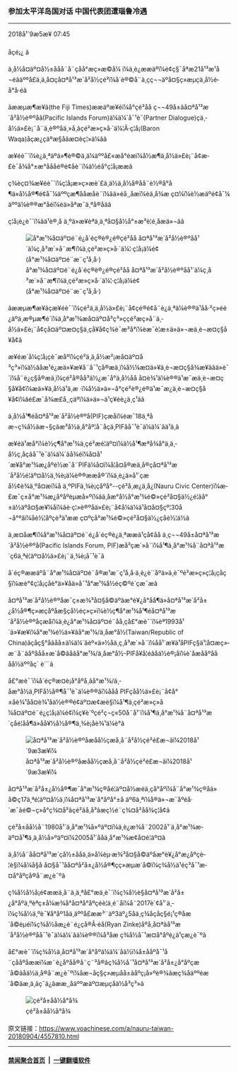 ### 参加太平洋岛国对话 中国代表团遭瑙鲁冷遇
------------------------

<div class="published">
 <span class="date" title="ä¸­å½æ¶é´">
  <time datetime="2018-09-05T07:45:09+08:00">
   2018å¹´9æ5æ¥ 07:45
  </time>
 </span>
</div>
<br/>
<div class="wsw">
 <span class="dateline">
  åçé¡¿ â
 </span>
 <p>
  ä¸­å½å¤äº¤å½±ååå¨å¨çåå°æç»­æ©å¼ ï¼ä¸è¿ææäºï¼é¢ç§¯åªæ21å¹³æ¹å¬éãäººå£ä¸ä¸å¤çå¤ªå¹³æ´å²å½çé²ï¼å´è®©å¨ä¸çç¬¬äºå¤§ç»æµçä¸­å½é­å°å·éã
 </p>
 <p>
  ãææµæ¶æ¥ã(the Fiji Times)ææäºæ¥éï¼å°çé²åå ç¬¬49å±âå¤ªå¹³æ´å²å½è®ºåâ(Pacific Islands Forum)ä¼ä¼´å¯¹è¯(Partner Dialogue)çä¸­å½ä»£è¡¨å¨ä¸è®ºåä¸»å¸­ãçé²æ»ç»å·´ä¼¦Â·ç¦å¡(Baron Waqa)åçæ¿çäºæ§åâæ¤èç¦»ä¼âã
 </p>
 <p>
  æ¥éè¯´ï¼è¿ä¸ªäºä»¶è®©ä¸ä¼äººå£«æå°éæï¼å½æ¶ä¸­å½ä»£è¡¨å¢æ­£è¯å¾å°±æ°åååé®é¢åè¨ï¼ä½é­å°ç¦å¡ææ­ã
 </p>
 <p>
  ç¾èç¤¾æ¥éè¯´ï¼ç¦å¡æ»ç»æè´£ä¸ä½ä¸­å½å®åå¨è½®å°å¶ä»å½å®¶é¢å¯¼äººçæ¶ååæåè¨ï¼âä»éå¸¸åæï¼èä¸å¾æ ç¤¼ï¼è½æäºé¢å¯¼äººä¼è®®æ°åéï¼èä»åªæ¯ä¸ªå®åãâ
 </p>
 <p>
  ç¦å¡è¿è¯´ï¼âä¹è®¸å ä¸ºä»æ¥èªä¸ä¸ªå¤§å½å°±æ³è¦é¸åæä»¬ãâ
 </p>
 <div class="wsw__embed">
  <figure class="media-image js-media-expand">
   <div class="img-wrap">
    <div class="thumb">
     <img alt="å°æ¹¾å¤äº¤é¨é¿å´éç®è®¿é®çé²åå å¤ªå¹³æ´å²å½è®ºåå¹´ä¼ç¸å³æ´»å¨æ¶ï¼ä¸çé²æ»ç»å·´ä¼¦·ç¦å¡ä¼é¢(å°æ¹¾å¤äº¤é¨æ¨ç¹å¸å·)" src="https://gdb.voanews.com/8386C427-1E13-4FFF-9681-CA1CAF527892_w250_r0_s.jpg"/>
    </div>
    <span class="ico ico-fullscreen ico--media-expand ico--rounded">
    </span>
   </div>
   <figcaption>
    <span class="caption">
     å°æ¹¾å¤äº¤é¨é¿å´éç®è®¿é®çé²åå å¤ªå¹³æ´å²å½è®ºåå¹´ä¼ç¸å³æ´»å¨æ¶ï¼ä¸çé²æ»ç»å·´ä¼¦·ç¦å¡ä¼é¢(å°æ¹¾å¤äº¤é¨æ¨ç¹å¸å·)
    </span>
   </figcaption>
  </figure>
 </div>
 <p>
  ãææµæ¶æ¥ãçæ¥éè¯´ï¼çé²ä¸ä¸­å½ä»£è¡¨å¢çé®é¢å¨è¿ä¸ªä¼è®®ä¹åå·²ç»éé¿äºä¸æ®µæ¶é´ï¼ä¸å°æ¹¾æå¤äº¤å³ç³»ççé²æç»å¨ä¸­å½ä»£è¡¨å¢çå¤äº¤æ¤ç§ä¸çå¥å¢ç­¾è¯æ³å°ï¼èæ¯è¦æ±ä»ä»¬æä¸è¬æ¤ç§å¥å¢ã
 </p>
 <p>
  æ¥éæ´å¼ç¦å¡çè¯æåºï¼çé²ä¸ä¸­å½æ²¡æå¤äº¤å³ç³»ï¼ä½âåæ¹é¿æä»¥æ¥å¨å¯¹ç­å®æä¸ï¼å½¼æ­¤ä»¥ä¸è¬æ¤ç§å¾æ¥ãâä»è¯´ï¼å¨è¿ç§å®æä¸ï¼çé²å®åå³ä½¿æ¯å°ä¸­å½åå å¤è¾¹ä¼è®®ä¹æ¯æä¸è¬æ¤ç§å¥å¢ï¼æä»¥ä¸­å½ä¹ä¸æ ·ï¼å½ä»ä»¬å°çé²è®¿é®ä¹æ¯æ¿ä¸è¬æ¤ç§å¥å¢ï¼âé£æ¯å¾æ­£å¸¸çäºï¼ä»ä»¬ä¹ç¥éè¿ä¸ç¹ãâ
 </p>
 <p>
  ä¸­å½å¹¶éå¤ªå¹³æ´å²å½è®ºå(PIF)çæåï¼èæ¯18ä¸ªåæ¬ç¾å½ãæ¬§çãæ³å½ä¸å°åº¦å¨åçä¸PIFâå¯¹è¯ä¼ä¼´âä¹ä¸ã
 </p>
 <p>
  æ¥éä¹æå°ï¼è½ç¶å°æ¹¾ä¸çé²æé¦äº¤ï¼ä½å¹¶æªå¾å°ä¸ä¸­å½ç¸åçâå¯¹è¯ä¼ä¼´âå¾éï¼å¤å¹´æ¥å°æ¹¾æ¿åºé½æ¯å¨PIFä¼å¤ï¼å¦å¤å®æä¸å®çå¤ªå¹³æ´å²å½é¦äº¤å½ä¸¾è¡ä¼è®®ææå®´ï¼ä¸è¿ä»å¹´çæå½¢è¾ä¸ºå¤æï¼å ä¸ºPIFä¸¾è¡çåºå°--çé²å¸æ¿ä¸­å¿(Nauru Civic Center)ï¼æ­£æ¯ç±å°æ¹¾æ¿åºåºèµæå»ºï¼âä¸­åæ°å½å°æ¹¾é©»çé²å¤§ä½¿é¦âå°±ä½äºå¤§æ¥¼åï¼âè·ç¦»è®ºåä»£è¡¨å¢å¼ä¼ä¹å¤å¤§çº¦30å¬å°ºâï¼åè½¦åºçè³ä¹ææ ç¤ºçå°æ¹¾é©»çé²å¤§ä½¿çåè½¦ä½ã
 </p>
 <p>
  ä¸æ­¤åæ¶ï¼å°æ¹¾å¤äº¤é¨é¿å´éç®è¿ä¸ªææä¹çå¢åå ä¸ç¬¬49å±å¤ªå¹³æ´å²å½è®ºå(Pacific Islands Forum, PIF)æå³çæ´»å¨ï¼å¹¶ä¸å°æ¹¾å¨å¤ªå¹³æ´ç6ä¸ªé¦äº¤å½ä»£è¡¨ä¸¾è¡å¯¹è¯ã
 </p>
 <p>
  å´éç®ææäºå¨å°æ¹¾å¤äº¤é¨å®æ¹æ¨ç¹å¸å·ä¸è¿è´´åºä»ä¸è¯ºé²æ»ç»ç¦å¡çåç§ï¼æè°¢ç¦å¡çåè°ä»¥åä»å¯¹å°æ¹¾å½éç©ºé´çæ¯æã
 </p>
 <p>
  å¤ªå¹³æ´å²å½è®ºåæ¯ç±æ¾³å¤§å©äºãæ°è¥¿å°åå¶ä»å¤ªå¹³æ´å²å±¿å½å®¶ç»æçåºåæ§çå½éç»ç»ï¼è½ç¶å°æ¹¾å¹¶éå¤ªå¹³æ´å²å½è®ºåçæåï¼ä¸è¿å°æ¹¾å¤äº¤é¨åå¸çå£°æè¯´ï¼èª1993å¹´ä»¥æ¥ï¼å°æ¹¾é½ä»¥âå°æ¹¾/ä¸­åæ°å½(Taiwan/Republic of China)âçåç§°åâåå±ä¼ä¼´âèº«ä»½åä¸ç¸å³æ´»å¨ï¼åå¹´æ¥ä¹åPIFç§ä¹¦å¤æç»­æ¨å¨âåºååå±æ´å©âåâå°æ¹¾/ä¸­åæ°å½-PIFå¥å­¦éâåä½è®¡åï¼è´åæååºåååå½äººåç´ è´¨ã
 </p>
 <p>
  å£°æè¯´ï¼å´éç®æ­¤è¡å°åºå¸­âå°æ¹¾/ä¸­åæ°å½ä¸PIFå½å®¶å¯¹è¯ä¼è®®âï¼ååå PIFçåå½ä»£è¡¨å¢å°±åè¾¹åå¤è¾¹åä½è®®é¢äº¤æ¢æè§ï¼å¹¶ä¸çé²æ»ç»å¼å¤äº¤é¨é¿ç¦å¡ä¼é¢ï¼ç¥è´ºçé²ç¬ç«50å¨å¹´ï¼å¹¶ä¸å°æ¹¾å¨å¤ªå¹³æ´çåé¦åå¶ä»åå¥½å½å®¶ä¸¾è¡åè¾¹ä¼è°ã
 </p>
 <div class="wsw__embed">
  <figure class="media-image js-media-expand">
   <div class="img-wrap">
    <div class="thumb">
     <img alt="å¤ªå¹³æ´å²å½è®ºåæåå½çæå¸å¨å²å½çé²é£æ¬ãï¼2018å¹´9æ3æ¥ï¼" src="https://gdb.voanews.com/2E187CB8-E739-4217-BE0D-222E0041A335_w250_r0_s.jpg"/>
    </div>
    <span class="ico ico-fullscreen ico--media-expand ico--rounded">
    </span>
   </div>
   <figcaption>
    <span class="caption">
     å¤ªå¹³æ´å²å½è®ºåæåå½çæå¸å¨å²å½çé²é£æ¬ãï¼2018å¹´9æ3æ¥ï¼
    </span>
   </figcaption>
  </figure>
 </div>
 <p>
  å¤ªå¹³æ´å²å±¿å½å®¶æ¯å°æ¹¾ç®åé¦äº¤å½æéä¸­çå°åºï¼å¨å°æ¹¾ç®åä»å©ç17ä¸ªé¦äº¤å½ä¸­ï¼å¤ªå¹³æ´å°åºå°±å äº6ä¸ªï¼å®ä»¬æ¯åºéå·´æ¯ãé©¬ç»å°ç¾¤å²ãçé²ãå¸å³ãæç½é¨ç¾¤å²åå¾ç¦å¢ã
 </p>
 <p>
  çé²å±åå½å¨1980å¹´ä¸å°æ¹¾å»ºäº¤ï¼ä¸è¿æ¾å¨2002å¹´ä¸å°æ¹¾æ­äº¤å¹¶ä¸ä¸­å½å»ºäº¤ï¼2005å¹´ååä¸å°æ¹¾æ¢å¤é¦äº¤ã
 </p>
 <p>
  ä¸­å½å¨åå¤ªå¹³æ´çå½±ååä¸ä»å¼èµ·æ¾³å¤§å©äºåæ°è¥¿å°æ¿åºçè­¦è§ï¼å¼å§å å¤§å¯¹åå¤ªå²å±¿å½å®¶çç»æµæ´å©ï¼ç¾å½ä¹éç³å¯¹æ­¤å°åºçå®å¨æ¿è¯ºã
 </p>
 <p>
  ç¾å½å½å¡é¢ææä¸å¨ä¸ä¸ªå£°æä¸­è¯´ï¼ç¾å½è§å¤ªå¹³æ´å²å±¿å°åºä¸ºèªç±å¼æ¾å°å¤ªå°åºçéè¦ä¸é¨åï¼å¨2017è´¢å¹´ä¸­ï¼ç¾å½ä¸ºè¯¥å°åº1åä¸äººå£ææ³¨äº3äº¿5åä¸ç¾åçåç§é¡¹ç®åæ´å©èµéï¼ç¾å½åæ¿é¨é¿çå®Â·éå(Ryan Zinke)åºå¸­å¤ªâå¹³æ´å²å½è®ºåå¯¹è¯ä¼ä¼´âä¼è®®ï¼å³åæ ç¾å½å¯¹æ­¤å°åºé¿ä¹çæ¿è¯ºã
 </p>
 <p>
  å£°æè¯´ï¼ç¾å½ä¸å¤ªå¹³æ´å°åºä¼ä¼´åä½ï¼å±ååºå¯¹å¨çååºåææï¼æ¨è¿åºåå®å¨ç¨³å®ãç¾å½å¯¹å¤ªå¹³æ´å²å±¿å°åºçæ´å©ãåä½ä¸å®å¨æ¿è¯ºï¼åæ¬åç§ç»æµåå±ãåºç¡å»ºè®¾ãæç¾åäººéæ´å©ãæ¸ä¸ãç¯ä¿ãææ¸¸åäººæäº¤æµç­åä½å³ç³»ã
 </p>
 <div class="wsw__embed">
  <figure class="media-image js-media-expand">
   <div class="img-wrap">
    <div class="thumb">
     <img alt="çé²å±åå½å°å¾" src="https://gdb.voanews.com/FE300F41-3626-445F-9322-B70A29AD8246_w250_r0_s.png"/>
    </div>
    <span class="ico ico-fullscreen ico--media-expand ico--rounded">
    </span>
   </div>
   <figcaption>
    <span class="caption">
     çé²å±åå½å°å¾
    </span>
   </figcaption>
  </figure>
 </div>
 <p>
 </p>
</div>

原文链接：https://www.voachinese.com/a/nauru-taiwan-20180904/4557810.html


------------------------
#### [禁闻聚合首页](https://github.com/gfw-breaker/banned-news/blob/master/README.md) &nbsp;|&nbsp;  [一键翻墙软件](https://github.com/gfw-breaker/nogfw/blob/master/README.md)